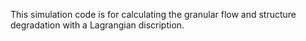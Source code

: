 This simulation code is for calculating the granular flow and structure degradation with a Lagrangian discription. 
